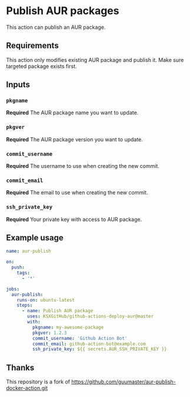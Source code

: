 # Publish AUR packages

This action can publish an AUR package.

## Requirements

This action only modifies existing AUR package and publish it. Make sure targeted package exists first.

## Inputs

### `pkgname`

**Required** The AUR package name you want to update.

### `pkgver`

**Required** The AUR package version you want to update.

### `commit_username`

**Required** The username to use when creating the new commit.

### `commit_email`

**Required** The email to use when creating the new commit.

### `ssh_private_key`

**Required** Your private key with access to AUR package.


## Example usage

```yaml
name: aur-publish

on:
  push:
    tags:
      - '*'

jobs:
  aur-publish:
    runs-on: ubuntu-latest
    steps:
      - name: Publish AUR package
        uses: KSXGitHub/github-actions-deploy-aur@master
        with:
          pkgname: my-awesome-package
          pkgver: 1.2.3
          commit_username: 'Github Action Bot'
          commit_email: github-action-bot@example.com
          ssh_private_key: ${{ secrets.AUR_SSH_PRIVATE_KEY }}
```

## Thanks

This repository is a fork of https://github.com/guumaster/aur-publish-docker-action.git
